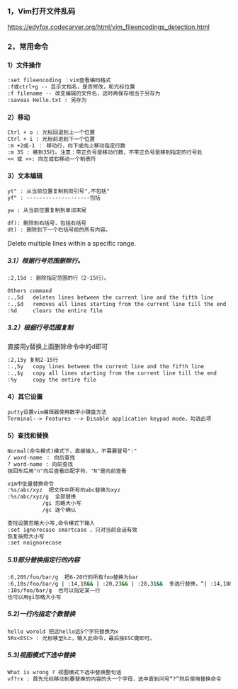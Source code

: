 ### 1，Vim打开文件乱码

https://edyfox.codecarver.org/html/vim_fileencodings_detection.html

### 2，常用命令

#### 1）文件操作

```txt
:set fileencoding ：vim查看编码格式
:f或ctrl+g -- 显示文档名，是否修改，和光标位置
:f filename -- 改变编辑的文件名，这时再保存相当于另存为
:saveas Hello.txt : 另存为
```

#### 2）移动

```txt
Ctrl + o : 光标回退到上一个位置
Ctrl + i : 光标前进到下一个位置
:m +2或-1 ： 移动行，向下或向上移动指定行数
:m 35 : 移到35行。注意：带正负号是移动行数，不带正负号是移到指定的行号处
<< 或 >>: 向左或右移动一个制表符
```

#### 3）文本编辑

```txt
yt" : 从当前位置复制到双引号",不包括"
yf" : --------------------包括

yw : 从当前位置复制到单词末尾

df): 删除到右括号，包括右括号
dt) : 删除到下一个右括号前的所有内容。
```

Delete multiple lines within a specific range.

##### 3.1）根据行号范围删除行。

```txt
:2,15d : 删除指定范围的行（2-15行）。

Others command
:.,5d   deletes lines between the current line and the fifth line
:.,$d   removes all lines starting from the current line till the end
:%d     clears the entire file
```

##### 3.2）根据行号范围复制

直接用y替换上面删除命令中的d即可

```txt
:2,15y 复制2-15行
:.,5y   copy lines between the current line and the fifth line
:.,$y   copy all lines starting from the current line till the end
:%y     copy the entire file
```



#### 4）其它设置

```txt
putty设置vim编辑器使用数字小键盘方法
Terminal--> Features --> Disable application keypad mode，勾选此项
```

#### 5）查找和替换

```txt
Normal(命令模式)模式下，直接输入，不需要冒号":"
/ word-name ： 向后查找
? word-name : 向前查找
按回车后用"n"向后查看匹配字符，"N"是向前查看

vim中批量替换命令
:%s/abc/xyz  把文件中所有的abc替换为xyz
:%s/abc/xyz/g  全部替换
           /gi 忽略大小写
           /gc 逐个确认
            
查找设置忽略大小写,命令模式下输入
:set ignorecase smartcase ，只对当前会话有效
恢复按照大小写
:set noignorecase
```

#####  5.1)部分替换指定行的内容

```bash
:6,20S/foo/bar/g  把6-20行的所有foo替换为bar
:6,10s/foo/bar/g | :14,18&& | :20,23&& | :28,31&&  多选行替换，“| :14,18&& ”可以跟一个或多个
:10s/foo/bar/g  也可以指定某一行
也可以用gi忽略大小写
```

##### 5.2)一行内指定个数替换

```txt
hello worold 把这hello这5个字符替换为x
5Rx<ESC> : 光标移至h上，输入此命令，最后按ESC键即可。
```

##### 5.3)视图模式下选中替换

```txt
What is wrong ? 视图模式下选中替换整句话
vf?rx : 首先光标移动到要替换的内容的头一个字母，选中直到问号“?”然后使用替换命令
```

